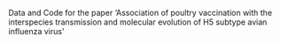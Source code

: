 Data and Code for the paper ‘Association of poultry vaccination with the interspecies transmission and molecular evolution of H5 subtype avian influenza virus'
